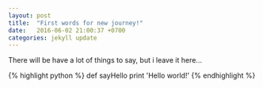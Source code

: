 ```yaml
---
layout: post
title:  "First words for new journey!"
date:   2016-06-02 21:00:37 +0700
categories: jekyll update
---
```

There will be have a lot of things to say, but i leave it here...

{% highlight python %}
def sayHello
  print 'Hello world!'
{% endhighlight %}

